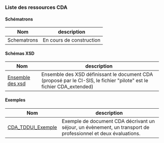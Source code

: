 ### Liste des ressources CDA

#### Schématrons

| Nom  | description |
| --- | --- |
| Schematrons | En cours de construction |

#### Schémas XSD

| Nom  | description |
| --- | --- |
| <a href="https://github.com/ansforge/TestContenuCDA-3-0/tree/main/infrastructure/cda">Ensemble des xsd</a> | Ensemble des XSD définissant le document CDA (proposé par le CI-SIS, le fichier "pilote" est le fichier CDA_extended) |

#### Exemples

| Nom  | description |
| --- | --- |
| [CDA_TDDUI_Exemple](CDA_TDDUI_Exemple_v1.0.1.xml) | Exemple de document CDA décrivant un séjour, un évènement, un transport de professionnel et deux évaluations.|